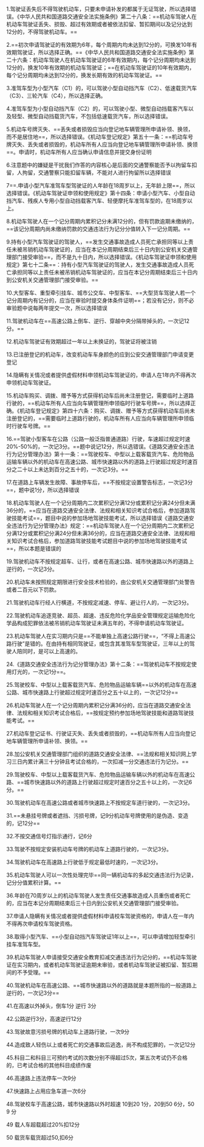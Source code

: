 1.驾驶证丢失后不得驾驶机动车，只要未申请补发的都属于无证驾驶，所以选择错误。《中华人民共和国道路交通安全法实施条例》第二十八条：==机动车驾驶人在机动车驾驶证丢失、损毁、超过有效期或者被依法扣留、暂扣期间以及记分达到12分的，不得驾驶机动车。==

2.==初次申请驾驶证的有效期为6年，每个周期内均未达到12分的，可换发10年有效期驾驶证，所以选择正确。==《中华人民共和国道路交通安全法实施条例》第二十六条：机动车驾驶人在机动车驾驶证的6年有效期内，每个记分周期均未达到12分的，换发10年有效期的机动车驾驶证；==在机动车驾驶证的10年有效期内，每个记分周期均未达到12分的，换发长期有效的机动车驾驶证。==

3.准驾车型为小型汽车（C1）的，可以驾驶小型自动挡汽车（C2）、低速载货汽车（C3）、三轮汽车（C4），所以选择正确。

4.准驾车型为小型自动挡汽车（C2）的，可以驾驶小型、微型自动挡载客汽车以及轻型、微型自动挡载货汽车，不包括低速载货汽车，所以选择错误。

5.机动车号牌灭失、==丢失或者损毁应当向登记地车辆管理所申请补领、换领，而不是居住地==，所以选择错误。《机动车登记规定》第五十一条：==机动车号牌灭失、丢失或者损毁的，机动车所有人应当向登记地车辆管理所申请补领、换领==。申请时，机动车所有人应当确认申请信息并提交身份证明

6.注意题中的嫌疑是干扰我们作答的内容核心是后面的交通警察能否予以拘留车扣留，人拘留，交通警察只能扣留车辆，不能对人进行拘留所以选择错误

7==.申请小型汽车准驾车型驾驶证的人年龄在18周岁以上，无年龄上限==，所以选择错误。《机动车驾驶证申领和使用规定》第十四条：申请小型汽车、小型自动挡汽车、残疾人专用小型自动挡载客汽车、轻便摩托车准驾车型的，在18周岁以上。

8.机动车驾驶人在一个记分周期内累积记分未满12分的，但有罚款逾期未缴纳的，==该记分周期内尚未缴纳罚款的交通违法行为记分分值转入下一记分周期。==

9.持有小型汽车驾驶证的驾驶人，==发生交通事故造成人员死亡承担同等以上责任未被吊销机动车驾驶证的，应当在本记分周期结束后三十日内到公安机关交通管理部门接受审验==，而不是九十日内，所以选择错误。《机动车驾驶证申领和使用规定》第七十二条==：持有小型汽车驾驶证的驾驶人，发生交通事故造成人员死亡承担同等以上责任未被吊销机动车驾驶证的，应当在本记分周期结束后三十日内到公安机关交通管理部门接受审验。==

10.大型客车、重型牵引挂车、城市公交车、中型客车、==大型货车驾驶人若一个记分周期内有记分的，应当在审验时提交身体条件证明==；若没有记分，则不必审验题中说每两年提交一次，所以选择错误

11.驾驶机动车在==高速公路上倒车、逆行、穿越中央分隔带掉头的，一次记12分。==

12.机动车驾驶证有效期超过一年以上未换证的，驾驶证将被注销

13.已注册登记的机动车，改变机动车车身颜色的应到公安交通管理部门申请变更登记

14.隐瞒有关情况或者提供虚假材料申领机动车驾驶证的，申请人在1年内不得再次申领机动车驾驶证。

15.机动车购买、调拨、赠予等方式获得机动车后尚未注册登记，需要临时上道路行驶的，==机动车所有人应当向车辆管理所申领临时行驶车号牌==，所以选择正确。《机动车登记规定》第四十六条：购买、调拨、赠予等方式获得机动车后尚未注册登记的，==需要临时上道路行驶的，机动车所有人应当向车辆管理所申领临时行驶车号牌。==

16.==驾驶小型客车在公路（公路一般泛指普通道路）行驶，车速超过规定时速20%-50%的，一次记3分。==题中说记12分，所以选错误。《道路交通安全违法行为记分管理办法》第十一条：==驾驶校车、中型以上载客载货汽车、危险物品运输车辆以外的机动车在高速公路、城市快速路以外的道路上行驶超过规定时速百分之二十以上未达到百分之五十的，一次记3分。==

17.在道路上车辆发生故障、事故停车后，==不按规定设置警告标志，一次记3分==，题中说1分，所以选择错误

18.机动车驾驶人在一个记分周期内二次累积记分满12分或累积记分满24分但未满36分的，==应当在道路交通安全法律、法规和相关知识考试合格后，参加道路驾驶技能考试==，题目中说的参加场地驾驶技能考试，所以选择错误《道路交通安全违法行为记分管理办法》规定：==机动车驾驶人在一个记分周期内二次累积记分满12分或累积记分满24分但未满36分的，应当在道路交通安全法律、法规和相关知识考试合格后，参加道路驾驶技能考试题目中说的参加场地驾驶技能考试==，所以本题是错误的

19.驾驶机动车不按规定超车、让行，或者在高速公路、城市快速路以外的道路上逆行的，一次记3分。

20.机动车未按照规定期限进行安全技术检验的，由公安机关交通管理部门处警告或者二百元以下罚款。

21.驾驶机动车行经人行横道，不按规定减速、停车、避让行人的，一次记3分。

22.驾驶机动车追逐竞驶、超员、超速、违反危险化学品安全管理规定运输危险化学品构成犯罪依法被吊销机动车驾驶证未满五年的，不得申请机动车驾驶证。

23.机动车驾驶人在实习期内只是==不能单独上高速公路行驶==，“不得上高速公路行驶”是错的。在由持有相同驾驶证，或包含其准驾车型驾驶证，三年以上的驾驶人陪同时，是可以上高速的。

24.《道路交通安全违法行为记分管理办法》第十二条：==驾驶机动车不按规定使用灯光的，一次记1分==。

25.驾驶校车、中型以上载客载货汽车、危险物品运输车辆==以外的机动车在高速公路、城市快速路上行驶超过规定时速百分之五十以上的，一次记12分==

26.机动车驾驶人在一个记分周期内累积记分满36分的，应当在道路交通安全法律、法规和相关知识考试合格后，==按规定预约参加场地驾驶技能和道路驾驶技能考试。==

27.机动车登记证书、行驶证灭失、丢失或者损毁的，==机动车所有人应当向登记地车辆管理所申请补领、换领。==

28.加公安机关交通管理部门组织的道路交通安全法律、==法规和相关知识网上学习三日内累计满三十分钟且考试合格的，一次扣减一分交通违法行为记分。==

29.驾驶校车、中型以上载客载货汽车、危险物品运输车辆以外的机动车在高速公路、==城市快速路以外的道路上行驶超过规定时速百分之五十以上的，一次记6分。==

30.驾驶机动车在高速公路或者城市快速路上不按规定车道行驶的，一次记3分。

31.==未悬挂号牌或者遮挡、污损号牌，记9分机动车号牌使用的是伪造、变造的，记12分==

32.不按交通信号灯指示通行，记6分

33.驾驶不按规定安装机动车号牌的机动车上道路行驶的，一次记3分。

34.驾驶机动车在高速路上行驶低于规定最低时速的，一次记3分。

35.机动车驾驶人可以一次性处理完毕==同一辆机动车的多起交通违法行为记录，记分分值累积计算。==

36.年龄在70周岁以上的机动车驾驶人发生责任交通事故造成人员重伤或者死亡的，应当在本记分周期结束后三十日内到公安机关交通管理部门接受审验。

37.申请人隐瞒有关情况或者提供虚假材料申请校车驾驶资格的，申请人在一年内不得再次申请校车驾驶资格。

38.取得小型汽车、==小型自动挡汽车驾驶证1年以上==，可以申请增加轻型牵引挂车准驾车型。

39.机动车驾驶人申请接受交通安全教育扣减交通违法行为记分的，==机动车驾驶证在实习期内，或者机动车驾驶证逾期未审验，或者机动车驾驶证被扣留、暂扣期间的不予受理。==

40.驾驶机动车在高速公路、==城市快速路以外的道路就是本题所指的一般道路上逆行的，一次记3分==

41.在高速以外掉头，倒车1分 逆行 3分

42.公路逆行3分，高速逆行12分

43.驾驶故意污损号牌的机动车上道路行驶，一次9分

44.造成致人轻伤以上或者死亡的交通事故后逃逸，尚不构成犯罪的，一次记12分

45.科目二和科目三可预约考试的次数分别不得超过5次，第五次考试仍不合格的，已考试合格的其他科目成绩作废

46.高速路上违法停车一次9分

47.快速路上占用应急车道一次6分

48.驾驶校车于高速公路，城市快速路以外时超速 10到20 1分，20到50 6分，50 9 分

49 载人车超载超过20%扣12分

50 载货车载货超过50,扣6分

